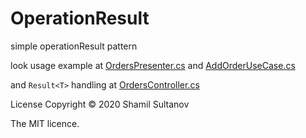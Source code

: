 # OperationResult
simple operationResult pattern

look usage example at [OrdersPresenter.cs](https://github.com/mt89vein/OperationResult/blob/master/Sample/Orders.Application/OrdersPresenter.cs) and [AddOrderUseCase.cs](https://github.com/mt89vein/OperationResult/blob/master/Sample/Orders.Application/AddOrderUseCase.cs)

and `Result<T>` handling at
[OrdersController.cs](https://github.com/mt89vein/OperationResult/blob/master/Sample/Orders.Api/Controllers/OrdersController.cs)


 

License
Copyright © 2020 Shamil Sultanov

The MIT licence.
